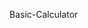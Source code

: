 <a href="https://akila-prabath.github.io/Basic-Calculator/" style="text-decoration:none;"> Basic-Calculator </a>
